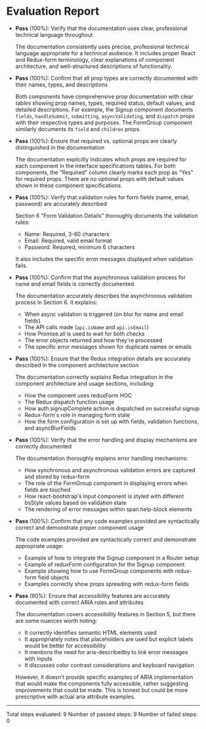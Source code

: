 # Evaluation Report

- **Pass** (100%): Verify that the documentation uses clear, professional technical language throughout

    The documentation consistently uses precise, professional technical language appropriate for a technical audience. It includes proper React and Redux-form terminology, clear explanations of component architecture, and well-structured descriptions of functionality.

- **Pass** (100%): Confirm that all prop types are correctly documented with their names, types, and descriptions

    Both components have comprehensive prop documentation with clear tables showing prop names, types, required status, default values, and detailed descriptions. For example, the Signup component documents `fields`, `handleSubmit`, `submitting`, `asyncValidating`, and `dispatch` props with their respective types and purposes. The FormGroup component similarly documents its `field` and `children` props.

- **Pass** (100%): Ensure that required vs. optional props are clearly distinguished in the documentation

    The documentation explicitly indicates which props are required for each component in the interface specifications tables. For both components, the "Required" column clearly marks each prop as "Yes" for required props. There are no optional props with default values shown in these component specifications.

- **Pass** (100%): Verify that validation rules for form fields (name, email, password) are accurately described

    Section 6 "Form Validation Details" thoroughly documents the validation rules:
    - Name: Required, 3-60 characters
    - Email: Required, valid email format
    - Password: Required, minimum 6 characters
    
    It also includes the specific error messages displayed when validation fails.

- **Pass** (100%): Confirm that the asynchronous validation process for name and email fields is correctly documented

    The documentation accurately describes the asynchronous validation process in Section 6. It explains:
    - When async validation is triggered (on blur for name and email fields)
    - The API calls made (`api.isName` and `api.isEmail`)
    - How Promise.all is used to wait for both checks
    - The error objects returned and how they're processed
    - The specific error messages shown for duplicate names or emails

- **Pass** (100%): Ensure that the Redux integration details are accurately described in the component architecture section

    The documentation correctly explains Redux integration in the component architecture and usage sections, including:
    - How the component uses reduxForm HOC
    - The Redux dispatch function usage
    - How auth.signupComplete action is dispatched on successful signup
    - Redux-form's role in managing form state
    - How the form configuration is set up with fields, validation functions, and asyncBlurFields

- **Pass** (100%): Verify that the error handling and display mechanisms are correctly documented

    The documentation thoroughly explains error handling mechanisms:
    - How synchronous and asynchronous validation errors are captured and stored by redux-form
    - The role of the FormGroup component in displaying errors when fields are touched
    - How react-bootstrap's Input component is styled with different bsStyle values based on validation state
    - The rendering of error messages within span.help-block elements

- **Pass** (100%): Confirm that any code examples provided are syntactically correct and demonstrate proper component usage

    The code examples provided are syntactically correct and demonstrate appropriate usage:
    - Example of how to integrate the Signup component in a Router setup
    - Example of reduxForm configuration for the Signup component
    - Example showing how to use FormGroup components with redux-form field objects
    - Examples correctly show props spreading with redux-form fields

- **Pass** (90%): Ensure that accessibility features are accurately documented with correct ARIA roles and attributes

    The documentation covers accessibility features in Section 5, but there are some nuances worth noting:
    
    - It correctly identifies semantic HTML elements used
    - It appropriately notes that placeholders are used but explicit labels would be better for accessibility
    - It mentions the need for aria-describedby to link error messages with inputs
    - It discusses color contrast considerations and keyboard navigation
    
    However, it doesn't provide specific examples of ARIA implementation that would make the components fully accessible, rather suggesting improvements that could be made. This is honest but could be more prescriptive with actual aria attribute examples.

---

Total steps evaluated: 9
Number of passed steps: 9
Number of failed steps: 0